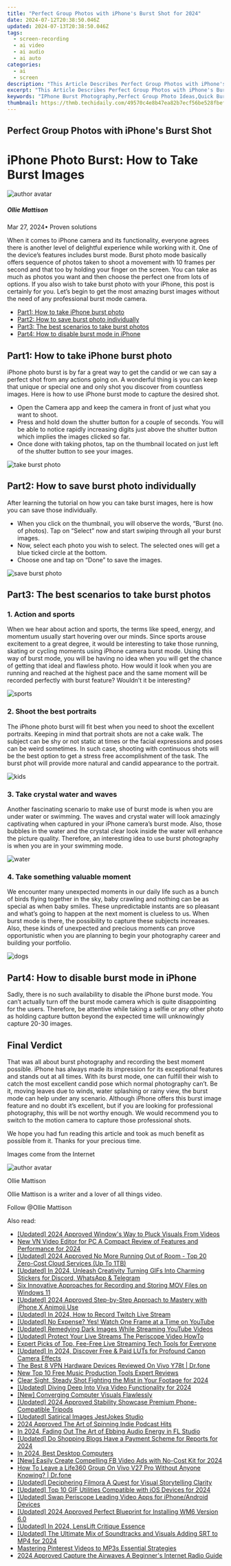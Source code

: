```yaml
---
title: "Perfect Group Photos with iPhone's Burst Shot for 2024"
date: 2024-07-12T20:38:50.046Z
updated: 2024-07-13T20:38:50.046Z
tags: 
  - screen-recording
  - ai video
  - ai audio
  - ai auto
categories: 
  - ai
  - screen
description: "This Article Describes Perfect Group Photos with iPhone's Burst Shot for 2024"
excerpt: "This Article Describes Perfect Group Photos with iPhone's Burst Shot for 2024"
keywords: "IPhone Burst Photography,Perfect Group Photo Ideas,Quick Burst Shots iPhone,Capture Group Photos Fast,Burst Mode for Photos,Family Photo Moments,Professional iPhone Group Images"
thumbnail: https://thmb.techidaily.com/49570c4e8b47ea82b7ecf56be528fbefc2ec46d8620a3399012917fa562508d1.jpg
---
```


## Perfect Group Photos with iPhone's Burst Shot

# iPhone Photo Burst: How to Take Burst Images

![author avatar](https://images.wondershare.com/filmora/article-images/ollie-mattison.jpg)

##### Ollie Mattison

 Mar 27, 2024• Proven solutions

 When it comes to iPhone camera and its functionality, everyone agrees there is another level of delightful experience while working with it. One of the device’s features includes burst mode. Burst photo mode basically offers sequence of photos taken to shoot a movement with 10 frames per second and that too by holding your finger on the screen. You can take as much as photos you want and then choose the perfect one from lots of options. If you also wish to take burst photo with your iPhone, this post is certainly for you. Let’s begin to get the most amazing burst images without the need of any professional burst mode camera.

* [Part1: How to take iPhone burst photo](#part1)
* [Part2: How to save burst photo individually](#part2)
* [Part3: The best scenarios to take burst photos](#part3)
* [Part4: How to disable burst mode in iPhone](#part4)

## Part1: How to take iPhone burst photo

 iPhone photo burst is by far a great way to get the candid or we can say a perfect shot from any actions going on. A wonderful thing is you can keep that unique or special one and only shot you discover from countless images. Here is how to use iPhone burst mode to capture the desired shot.

* Open the Camera app and keep the camera in front of just what you want to shoot.
* Press and hold down the shutter button for a couple of seconds. You will be able to notice rapidly increasing digits just above the shutter button which implies the images clicked so far.
* Once done with taking photos, tap on the thumbnail located on just left of the shutter button to see your images.
  
![take burst photo](https://images.wondershare.com/filmora/press.png)

## Part2: How to save burst photo individually

 After learning the tutorial on how you can take burst images, here is how you can save those individually.

* When you click on the thumbnail, you will observe the words, “Burst (no. of photos). Tap on “Select” now and start swiping through all your burst images.
* Now, select each photo you wish to select. The selected ones will get a blue ticked circle at the bottom.
* Choose one and tap on “Done” to save the images.
  
![save burst photo](https://images.wondershare.com/filmora/save.png)

## Part3: The best scenarios to take burst photos

### 1\. Action and sports

 When we hear about action and sports, the terms like speed, energy, and momentum usually start hovering over our minds. Since sports arouse excitement to a great degree, it would be interesting to take those running, skating or cycling moments using iPhone camera burst mode. Using this way of burst mode, you will be having no idea when you will get the chance of getting that ideal and flawless photo. How would it look when you are running and reached at the highest pace and the same moment will be recorded perfectly with burst feature? Wouldn’t it be interesting?

![sports](https://images.wondershare.com/filmora/sports.jpg)

### 2\. Shoot the best portraits

 The iPhone photo burst will fit best when you need to shoot the excellent portraits. Keeping in mind that portrait shots are not a cake walk. The subject can be shy or not static at times or the facial expressions and poses can be weird sometimes. In such case, shooting with continuous shots will be the best option to get a stress free accomplishment of the task. The burst phot will provide more natural and candid appearance to the portrait.

![kids](https://images.wondershare.com/filmora/kids.jpg)

### 3\. Take crystal water and waves

 Another fascinating scenario to make use of burst mode is when you are under water or swimming. The waves and crystal water will look amazingly captivating when captured in your iPhone camera’s burst mode. Also, those bubbles in the water and the crystal clear look inside the water will enhance the picture quality. Therefore, an interesting idea to use burst photography is when you are in your swimming mode.

![water](https://images.wondershare.com/filmora/water.jpg)

### 4\. Take something valuable moment

 We encounter many unexpected moments in our daily life such as a bunch of birds flying together in the sky, baby crawling and nothing can be as special as when baby smiles. These unpredictable instants are so pleasant and what’s going to happen at the next moment is clueless to us. When burst mode is there, the possibility to capture these subjects increases. Also, these kinds of unexpected and precious moments can prove opportunistic when you are planning to begin your photography career and building your portfolio.

![dogs](https://images.wondershare.com/filmora/dogs.jpg)

## Part4: How to disable burst mode in iPhone

 Sadly, there is no such availability to disable the iPhone burst mode. You can’t actually turn off the burst mode camera which is quite disappointing for the users. Therefore, be attentive while taking a selfie or any other photo as holding capture button beyond the expected time will unknowingly capture 20-30 images.

## Final Verdict

 That was all about burst photography and recording the best moment possible. iPhone has always made its impression for its exceptional features and stands out at all times. With its burst mode, one can fulfill their wish to catch the most excellent candid pose which normal photography can’t. Be it, moving leaves due to winds, water splashing or rainy view, the burst mode can help under any scenario. Although iPhone offers this burst image feature and no doubt it’s excellent, but if you are looking for professional photography, this will be not worthy enough. We would recommend you to switch to the motion camera to capture those professional shots.

 We hope you had fun reading this article and took as much benefit as possible from it. Thanks for your precious time.

 Images come from the Internet

![author avatar](https://images.wondershare.com/filmora/article-images/ollie-mattison.jpg)

Ollie Mattison

Ollie Mattison is a writer and a lover of all things video.

Follow @Ollie Mattison


<ins class="adsbygoogle"
     style="display:block"
     data-ad-format="autorelaxed"
     data-ad-client="ca-pub-7571918770474297"
     data-ad-slot="1223367746"></ins>



<ins class="adsbygoogle"
     style="display:block"
     data-ad-client="ca-pub-7571918770474297"
     data-ad-slot="8358498916"
     data-ad-format="auto"
     data-full-width-responsive="true"></ins>




<span class="atpl-alsoreadstyle">Also read:</span>
<div><ul>
<li><a href="https://fox-access.techidaily.com/updated-2024-approved-windows-way-to-pluck-visuals-from-videos/"><u>[Updated] 2024 Approved  Window's Way to Pluck Visuals From Videos</u></a></li>
<li><a href="https://video-creation-software.techidaily.com/new-vn-video-editor-for-pc-a-compact-review-of-features-and-performance-for-2024/"><u>New VN Video Editor for PC A Compact Review of Features and Performance for 2024</u></a></li>
<li><a href="https://fox-access.techidaily.com/updated-2024-approved-no-more-running-out-of-room-top-20-zero-cost-cloud-services-up-to-1tb/"><u>[Updated] 2024 Approved  No More Running Out of Room - Top 20 Zero-Cost Cloud Services (Up To 1TB)</u></a></li>
<li><a href="https://fox-access.techidaily.com/updated-in-2024-unleash-creativity-turning-gifs-into-charming-stickers-for-discord-whatsapp-and-telegram/"><u>[Updated] In 2024, Unleash Creativity  Turning GIFs Into Charming Stickers for Discord, WhatsApp & Telegram</u></a></li>
<li><a href="https://digital-screen-recording.techidaily.com/six-innovative-approaches-for-recording-and-storing-mov-files-on-windows-11/"><u>Six Innovative Approaches for Recording and Storing MOV Files on Windows 11</u></a></li>
<li><a href="https://fox-access.techidaily.com/updated-2024-approved-step-by-step-approach-to-mastery-with-iphone-x-animoji-use/"><u>[Updated] 2024 Approved  Step-by-Step Approach to Mastery with iPhone X Animoji Use</u></a></li>
<li><a href="https://video-capture.techidaily.com/updated-in-2024-how-to-record-twitch-live-stream/"><u>[Updated] In 2024, How to Record Twitch Live Stream</u></a></li>
<li><a href="https://facebook-video-footage.techidaily.com/updated-no-expense-yes-watch-one-frame-at-a-time-on-youtube/"><u>[Updated] No Expense? Yes! Watch One Frame at a Time on YouTube</u></a></li>
<li><a href="https://facebook-record-videos.techidaily.com/updated-remedying-dark-images-while-streaming-youtube-videos/"><u>[Updated] Remedying Dark Images While Streaming YouTube Videos</u></a></li>
<li><a href="https://extra-support.techidaily.com/updated-protect-your-live-streams-the-periscope-video-howto/"><u>[Updated] Protect Your Live Streams  The Periscope Video HowTo</u></a></li>
<li><a href="https://fox-access.techidaily.com/expert-picks-of-top-fee-free-live-streaming-tech-tools-for-everyone/"><u>Expert Picks of Top, Fee-Free Live Streaming Tech Tools for Everyone</u></a></li>
<li><a href="https://fox-access.techidaily.com/updated-in-2024-discover-free-and-paid-luts-for-profound-canon-camera-effects/"><u>[Updated] In 2024, Discover Free & Paid LUTs for Profound Canon Camera Effects</u></a></li>
<li><a href="https://fake-location.techidaily.com/the-best-8-vpn-hardware-devices-reviewed-on-vivo-y78t-drfone-by-drfone-virtual-android/"><u>The Best 8 VPN Hardware Devices Reviewed On Vivo Y78t | Dr.fone</u></a></li>
<li><a href="https://video-ai-editor.techidaily.com/new-top-10-free-music-production-tools-expert-reviews/"><u>New Top 10 Free Music Production Tools Expert Reviews</u></a></li>
<li><a href="https://fox-access.techidaily.com/clear-sight-steady-shot-fighting-the-mist-in-your-footage-for-2024/"><u>Clear Sight, Steady Shot  Fighting the Mist in Your Footage for 2024</u></a></li>
<li><a href="https://fox-access.techidaily.com/updated-diving-deep-into-viva-video-functionality-for-2024/"><u>[Updated] Diving Deep Into Viva Video Functionality for 2024</u></a></li>
<li><a href="https://fox-http.techidaily.com/new-converging-computer-visuals-flawlessly/"><u>[New] Converging Computer Visuals Flawlessly</u></a></li>
<li><a href="https://fox-access.techidaily.com/updated-2024-approved-stability-showcase-premium-phone-compatible-tripods/"><u>[Updated] 2024 Approved  Stability Showcase  Premium Phone-Compatible Tripods</u></a></li>
<li><a href="https://fox-access.techidaily.com/updated-satirical-images-jestjokes-studio/"><u>[Updated] Satirical Images  JestJokes Studio</u></a></li>
<li><a href="https://fox-access.techidaily.com/2024-approved-the-art-of-spinning-indie-podcast-hits/"><u>2024 Approved  The Art of Spinning Indie Podcast Hits</u></a></li>
<li><a href="https://fox-access.techidaily.com/in-2024-fading-out-the-art-of-ebbing-audio-energy-in-fl-studio/"><u>In 2024, Fading Out  The Art of Ebbing Audio Energy in FL Studio</u></a></li>
<li><a href="https://fox-access.techidaily.com/updated-do-shopping-blogs-have-a-payment-scheme-for-reports-for-2024/"><u>[Updated] Do Shopping Blogs Have a Payment Scheme for Reports for 2024</u></a></li>
<li><a href="https://fox-access.techidaily.com/in-2024-best-desktop-computers/"><u>In 2024, Best Desktop Computers</u></a></li>
<li><a href="https://facebook-video-content.techidaily.com/new-easily-create-compelling-fb-video-ads-with-no-cost-kit-for-2024/"><u>[New] Easily Create Compelling FB Video Ads with No-Cost Kit for 2024</u></a></li>
<li><a href="https://location-social.techidaily.com/how-to-leave-a-life360-group-on-vivo-v27-pro-without-anyone-knowing-drfone-by-drfone-virtual-android/"><u>How To Leave a Life360 Group On Vivo V27 Pro Without Anyone Knowing? | Dr.fone</u></a></li>
<li><a href="https://fox-access.techidaily.com/updated-deciphering-filmora-a-quest-for-visual-storytelling-clarity/"><u>[Updated] Deciphering Filmora  A Quest for Visual Storytelling Clarity</u></a></li>
<li><a href="https://fox-access.techidaily.com/updated-top-10-gif-utilities-compatible-with-ios-devices-for-2024/"><u>[Updated] Top 10 GIF Utilities  Compatible with iOS Devices for 2024</u></a></li>
<li><a href="https://fox-access.techidaily.com/updated-swap-periscope-leading-video-apps-for-iphoneandroid-devices/"><u>[Updated] Swap Periscope  Leading Video Apps for iPhone/Android Devices</u></a></li>
<li><a href="https://fox-access.techidaily.com/updated-2024-approved-perfect-blueprint-for-installing-wm6-version-60/"><u>[Updated] 2024 Approved  Perfect Blueprint for Installing WM6 Version 6.0</u></a></li>
<li><a href="https://fox-access.techidaily.com/updated-in-2024-lenslift-critique-essence/"><u>[Updated] In 2024, LensLift Critique Essence</u></a></li>
<li><a href="https://fox-access.techidaily.com/updated-the-ultimate-mix-of-soundtracks-and-visuals-adding-srt-to-mp4-for-2024/"><u>[Updated] The Ultimate Mix of Soundtracks and Visuals  Adding SRT to MP4 for 2024</u></a></li>
<li><a href="https://fox-links.techidaily.com/mastering-pinterest-videos-to-mp3s-essential-strategies/"><u>Mastering Pinterest Videos to MP3s  Essential Strategies</u></a></li>
<li><a href="https://fox-access.techidaily.com/2024-approved-capture-the-airwaves-a-beginners-internet-radio-guide/"><u>2024 Approved  Capture the Airwaves  A Beginner's Internet Radio Guide</u></a></li>
</ul></div>
